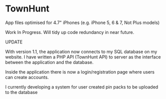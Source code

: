 # TownHunt

App files optimised for 4.7" iPhones (e.g. iPhone 5, 6 & 7, Not Plus models)

Work In Progress. Will tidy up code redundancy in near future.


UPDATE

With version 1.1, the application now connects to my SQL database on my website. I have written a PHP API (TownHunt API) to server as the interface between the application and the database.

Inside the application there is now a login/registration page where users can create accounts.

I currently developing a system for user created pin packs to be uploaded to the database

